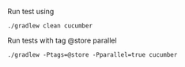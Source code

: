 Run test using
```
./gradlew clean cucumber
```

Run tests with tag @store parallel
```
./gradlew -Ptags=@store -Pparallel=true cucumber
```